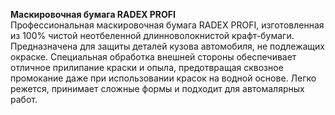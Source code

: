 **Маскировочная бумага RADEX PROFI**  
Профессиональная маскировочная бумага RADEX PROFI, изготовленная из 100% чистой неотбеленной длинноволокнистой крафт-бумаги. Предназначена для защиты деталей кузова автомобиля, не подлежащих окраске. Специальная обработка внешней стороны обеспечивает отличное прилипание краски и опыла, предотвращая сквозное промокание даже при использовании красок на водной основе. Легко режется, принимает сложные формы и подходит для автомалярных работ.




